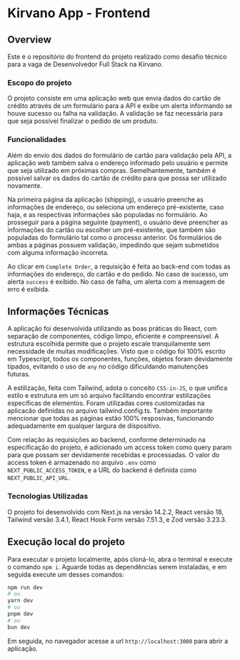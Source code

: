 # Kirvano App - Frontend

## Overview

Este é o repositório do frontend do projeto realizado como desafio técnico para a vaga de Desenvolvedor Full Stack na Kirvano. 

### Escopo do projeto

O projeto consiste em uma aplicação web que envia dados do cartão de crédito através de um formulário para a API e exibe um alerta informando se houve sucesso ou falha na validação. A validação se faz necessária para que seja possível finalizar o pedido de um produto.

### Funcionalidades

Além do envio dos dados do formulário de cartão para validação pela API, a aplicação web também salva o endereço informado pelo usuário e permite que seja utilizado em próximas compras. Semelhantemente, também é possível salvar os dados do cartão de crédito para que possa ser utilizado novamente.

Na primeira página da aplicação (shipping), o usuário preenche as informações de endereço, ou seleciona um endereço pré-existente, caso haja, e as respectivas informações são populadas no formulário. Ao prosseguir para a página seguinte (payment), o usuário deve preencher as informações do cartão ou escolher um pré-existente, que também são populadas do formulário tal como o processo anterior. Os formulários de ambas a páginas possuem validação, impedindo que sejam submetidos com alguma informação incorreta.

Ao clicar em `Complete Order`, a requisição é feita ao back-end com todas as informações do endereço, do cartão e do pedido. No caso de sucesso, um alerta `success` é exibido. No caso de falha, um alerta com a mensagem de erro é exibida.

## Informações Técnicas

A aplicação foi desenvolvida utilizando as boas práticas do React, com separação de componentes, código limpo, eficiente e compreensível. A estrutura escolhida permite que o projeto escale tranquilamente sem necessidade de muitas modificações. Visto que o código foi 100% escrito em Typescript, todos os componentes, funções, objetos foram devidamente tipados, evitando o uso de `any` no código dificuldando manutenções futuras.

A estilização, feita com Tailwind, adota o conceito `CSS-in-JS`, o que unifica estilo e estrutura em um só arquivo facilitando encontrar estilizações específicas de elementos. Foram utilizadas cores customizadas na aplicacão definidas no arquivo tailwind.config.ts. Também importante mencionar que todas as páginas estão 100% resposivas, funcionando adequadamente em qualquer largura de dispositivo.

Com relação às requisições ao backend, conforme determinado na especificação do projeto, é adicionado um access token como query param para que possam ser devidamente recebidas e processadas. O valor do access token é armazenado no arquivo `.env` como `NEXT_PUBLIC_ACCESS_TOKEN`, e a URL do backend é definida como `NEXT_PUBLIC_API_URL`.

### Tecnologias Utilizadas

O projeto foi desenvolvido com Next.js na versão 14.2.2, React versão 18, Tailwind versão 3.4.1, React Hook Form versão 7.51.3, e Zod versão 3.23.3.

## Execução local do projeto

Para executar o projeto localmente, após cloná-lo, abra o terminal e execute o comando `npm i`. Aguarde todas as dependências serem instaladas, e em seguida execute um desses comandos:

```bash
npm run dev
# ou
yarn dev
# ou
pnpm dev
# ou
bun dev
```

Em seguida, no navegador acesse a url `http://localhost:3000` para abrir a aplicação.
